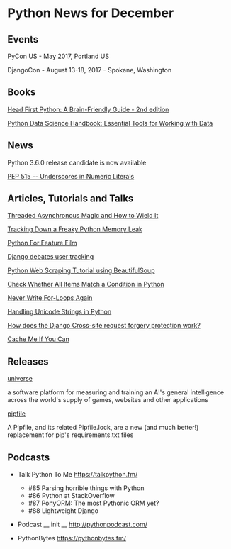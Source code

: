 # Python News for December

## Events

PyCon US - May 2017, Portland US 

DjangoCon - August 13-18, 2017 - Spokane, Washington

## Books

[Head First Python: A Brain-Friendly Guide - 2nd edition](https://www.amazon.com/Head-First-Python-Brain-Friendly-Guide/dp/1491919531/)

[Python Data Science Handbook: Essential Tools for Working with Data ](https://www.amazon.com/Python-Data-Science-Handbook-Essential/dp/1491912057/)

## News

Python 3.6.0 release candidate is now available

[PEP 515 -- Underscores in Numeric Literals](https://www.python.org/dev/peps/pep-0515/)

## Articles, Tutorials and Talks

[Threaded Asynchronous Magic and How to Wield It](https://hackernoon.com/threaded-asynchronous-magic-and-how-to-wield-it-bba9ed602c32#.hk51bnsy2)

[Tracking Down a Freaky Python Memory Leak](https://benbernardblog.com/tracking-down-a-freaky-python-memory-leak/)

[Python For Feature Film](http://dgovil.com/blog/2016/11/30/python-for-feature-film/)

[Django debates user tracking](https://lwn.net/Articles/707443/)

[Python Web Scraping Tutorial using BeautifulSoup](https://www.dataquest.io/blog/web-scraping-tutorial-python/)

[Check Whether All Items Match a Condition in Python](http://treyhunner.com/2016/11/check-whether-all-items-match-a-condition-in-python/)

[Never Write For-Loops Again](https://medium.com/python-pandemonium/never-write-for-loops-again-91a5a4c84baf)

[Handling Unicode Strings in Python](http://blog.emacsos.com/unicode-in-python.html)

[How does the Django Cross-site request forgery protection work?](https://www.vlent.nl/weblog/2016/11/16/how-does-the-django-cross-site-request-forgery-protection-work/)

[Cache Me If You Can](https://medium.com/python-pandemonium/cache-me-if-you-can-d9815c9e2b35)

## Releases

[universe](https://github.com/openai/universe)

a software platform for measuring and training an AI's general intelligence across the world's supply of games, websites and other applications

[pipfile](https://github.com/pypa/pipfile)

A Pipfile, and its related Pipfile.lock, are a new (and much better!) replacement for pip's requirements.txt files

## Podcasts

* Talk Python To Me
    https://talkpython.fm/
    - #85  Parsing horrible things with Python
    - #86  Python at StackOverflow
    - #87  PonyORM: The most Pythonic ORM yet?
    - #88  Lightweight Django


* Podcast __ init __
    http://pythonpodcast.com/

* PythonBytes
    https://pythonbytes.fm/
